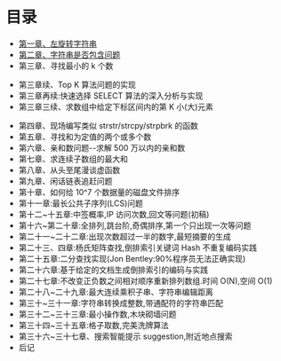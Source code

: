 目录
==============================

* [第一章、左旋转字符串](01.0.md)
* [第二章、字符串是否包含问题](02.0.md)
* 第三章、寻找最小的 k 个数
 - 第三章续、Top K 算法问题的实现
 - 第三章再续:快速选择 SELECT 算法的深入分析与实现
 - 第三章三续、求数组中给定下标区间内的第 K 小(大)元素
* 第四章、现场编写类似 strstr/strcpy/strpbrk 的函数
* 第五章、寻找和为定值的两个或多个数
* 第六章、亲和数问题--求解 500 万以内的亲和数
* 第七章、求连续子数组的最大和
* 第八章、从头至尾漫谈虚函数
* 第九章、闲话链表追赶问题
* 第十章、如何给 10^7 个数据量的磁盘文件排序
* 第十一章:最长公共子序列(LCS)问题
* 第十二~十五章:中签概率,IP 访问次数,回文等问题(初稿)
* 第十六~第二十章:全排列,跳台阶,奇偶排序,第一个只出现一次等问题
* 第二十一~二十二章:出现次数超过一半的数字,最短摘要的生成
* 第二十三、四章:杨氏矩阵查找,倒排索引关键词 Hash 不重复编码实践
* 第二十五章:二分查找实现(Jon Bentley:90%程序员无法正确实现)
* 第二十六章:基于给定的文档生成倒排索引的编码与实践
* 第二十七章:不改变正负数之间相对顺序重新排列数组.时间 O(N),空间 O(1)
* 第二十八~二十九章:最大连续乘积子串、字符串编辑距离
* 第三十~三十一章:字符串转换成整数,带通配符的字符串匹配
* 第三十二~三十三章:最小操作数,木块砌墙问题
* 第三十四~三十五章:格子取数,完美洗牌算法
* 第三十六~三十七章、搜索智能提示 suggestion,附近地点搜索
* 后记